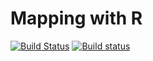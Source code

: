 # Mapping with R

[![Build Status](https://travis-ci.org/validmeasures/map-r.svg?branch=master)](https://travis-ci.org/validmeasures/map-r)
[![Build status](https://ci.appveyor.com/api/projects/status/2a6alejj4r5fkc0d?svg=true)](https://ci.appveyor.com/project/ernestguevarra/map-r)